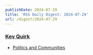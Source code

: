```yaml
---
publishDate: 2024-07-29
title: 'RSS Daily Digest: 2024-07-29'
url: /digest/2024-07-29
---
```


### [Kev Quirk](https://kevquirk.com/)

  * [Politics and Communities](https://kevquirk.com/blog/politics-and-communities)
  

